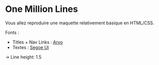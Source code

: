 # One Million Lines
Vous allez reproduire une maquette relativement basique en HTML/CSS.

Fonts : 
* Titles + Nav Links : [Arvo](https://fonts.google.com/specimen/Arvo)
* Textes : [Segoe UI](https://learn.microsoft.com/fr-be/typography/font-list/segoe-ui)

-> Line height: 1.5
